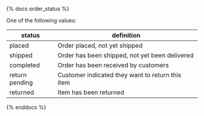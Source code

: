 {% docs order_status %}

One of the following values: 

| status         | definition                                       |
|----------------|--------------------------------------------------|
| placed         | Order placed, not yet shipped                    |
| shipped        | Order has been shipped, not yet been delivered   |
| completed      | Order has been received by customers             |
| return pending | Customer indicated they want to return this item |
| returned       | Item has been returned   

{% enddocs %}
